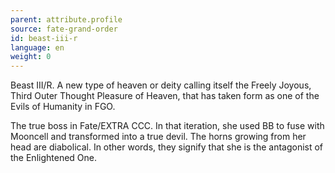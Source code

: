 ```yaml
---
parent: attribute.profile
source: fate-grand-order
id: beast-iii-r
language: en
weight: 0
---
```


Beast III/R.
A new type of heaven or deity calling itself the Freely Joyous, Third Outer Thought Pleasure of Heaven, that has taken form as one of the Evils of Humanity in FGO.

The true boss in Fate/EXTRA CCC.
In that iteration, she used BB to fuse with Mooncell and transformed into a true devil.
The horns growing from her head are diabolical. In other words, they signify that she is the antagonist of the Enlightened One.
